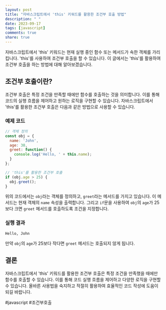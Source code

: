```yaml
---
layout: post
title: "자바스크립트에서 'this' 키워드를 활용한 조건부 호출 방법"
description: " "
date: 2023-09-17
tags: [javascript]
comments: true
share: true
---
```


 자바스크립트에서 'this' 키워드는 현재 실행 중인 함수 또는 메서드가 속한 객체를 가리킵니다. 'this'를 사용하여 조건부 호출을 할 수 있습니다. 이 글에서는 'this'를 활용하여 조건부 호출을 하는 방법에 대해 알아보겠습니다.

## 조건부 호출이란?

조건부 호출은 특정 조건을 만족할 때에만 함수를 호출하는 것을 의미합니다. 이를 통해 코드의 실행 흐름을 제어하고 원하는 로직을 구현할 수 있습니다. 자바스크립트에서 'this'를 활용한 조건부 호출은 다음과 같은 방법으로 사용할 수 있습니다.

### 예제 코드

```javascript
// 객체 정의
const obj = {
  name: 'John',
  age: 30,
  greet: function() {
    console.log('Hello, ' + this.name);
  }
};

// 'this'를 활용한 조건부 호출
if (obj.age > 25) {
  obj.greet();
}
```

위의 코드에서는 `obj`라는 객체를 정의하고, `greet`라는 메서드를 가지고 있습니다. 이 메서드는 현재 객체의 `name` 속성을 출력합니다. 그리고 `if`문을 사용하여 `obj`의 `age`가 25보다 크면 `greet` 메서드를 호출하도록 조건을 지정합니다.

### 실행 결과

```plaintext
Hello, John
```

만약 `obj`의 `age`가 25보다 작다면 `greet` 메서드는 호출되지 않게 됩니다.

## 결론

자바스크립트에서 'this' 키워드를 활용한 조건부 호출은 특정 조건을 만족했을 때에만 함수를 호출할 수 있습니다. 이를 통해 코드 실행 흐름을 제어하고 다양한 로직을 구현할 수 있습니다. 올바른 사용법을 숙지하고 적절히 활용하여 효율적인 코드 작성에 도움이 되길 바랍니다.

#javascript #조건부호출